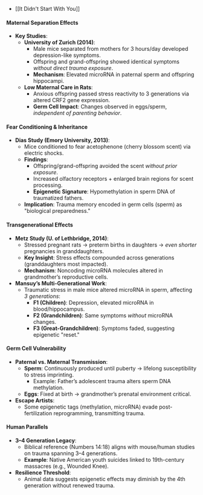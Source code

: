 - [[It Didn't Start With You]]

#### **Maternal Separation Effects**

- **Key Studies**:
    - **University of Zurich (2014)**:
        - Male mice separated from mothers for 3 hours/day developed depression-like symptoms.
        - Offspring and grand-offspring showed identical symptoms _without direct trauma exposure_.
        - **Mechanism**: Elevated microRNA in paternal sperm and offspring hippocampi.
    - **Low Maternal Care in Rats**:
        - Anxious offspring passed stress reactivity to 3 generations via altered CRF2 gene expression.
        - **Germ Cell Impact**: Changes observed in eggs/sperm, _independent of parenting behavior_.



#### **Fear Conditioning & Inheritance**

- **Dias Study (Emory University, 2013)**:
    - Mice conditioned to fear acetophenone (cherry blossom scent) via electric shocks.
    - **Findings**:
        - Offspring/grand-offspring avoided the scent _without prior exposure_.
        - Increased olfactory receptors + enlarged brain regions for scent processing.
        - **Epigenetic Signature**: Hypomethylation in sperm DNA of traumatized fathers.
    - **Implication**: Trauma memory encoded in germ cells (sperm) as "biological preparedness."



#### **Transgenerational Effects**

- **Metz Study (U. of Lethbridge, 2014)**:
    - Stressed pregnant rats → preterm births in daughters → _even shorter_ pregnancies in granddaughters.
    - **Key Insight**: Stress effects compounded across generations (granddaughters most impacted).
    - **Mechanism**: Noncoding microRNA molecules altered in grandmother’s reproductive cells.
- **Mansuy’s Multi-Generational Work**:
    - Traumatic stress in male mice altered microRNA in sperm, affecting _3 generations_:
        - **F1 (Children)**: Depression, elevated microRNA in blood/hippocampus.
        - **F2 (Grandchildren)**: Same symptoms _without_ microRNA changes.
        - **F3 (Great-Grandchildren)**: Symptoms faded, suggesting epigenetic "reset."



#### **Germ Cell Vulnerability**

- **Paternal vs. Maternal Transmission**:
    - **Sperm**: Continuously produced until puberty → lifelong susceptibility to stress imprinting.
        - Example: Father’s adolescent trauma alters sperm DNA methylation.
    - **Eggs**: Fixed at birth → grandmother’s prenatal environment critical.
- **Escape Artists**:
    - Some epigenetic tags (methylation, microRNA) evade post-fertilization reprogramming, transmitting trauma.



#### **Human Parallels**

- **3–4 Generation Legacy**:
    - Biblical reference (Numbers 14:18) aligns with mouse/human studies on trauma spanning 3–4 generations.
    - **Example**: Native American youth suicides linked to 19th-century massacres (e.g., Wounded Knee).
- **Resilience Threshold**:
    - Animal data suggests epigenetic effects may diminish by the 4th generation without renewed trauma.

